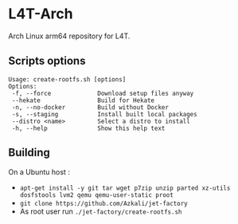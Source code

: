 # L4T-Arch

Arch Linux arm64 repository for L4T.

## Scripts options

```
Usage: create-rootfs.sh [options]
Options:
 -f, --force             Download setup files anyway
 --hekate                Build for Hekate
 -n, --no-docker         Build without Docker
 -s, --staging           Install built local packages
 --distro <name>         Select a distro to install
 -h, --help              Show this help text
```

## Building

On a Ubuntu host :
- `apt-get install -y git tar wget p7zip unzip parted xz-utils dosfstools lvm2 qemu qemu-user-static proot`
- `git clone https://github.com/Azkali/jet-factory`
- As root user run `./jet-factory/create-rootfs.sh`
